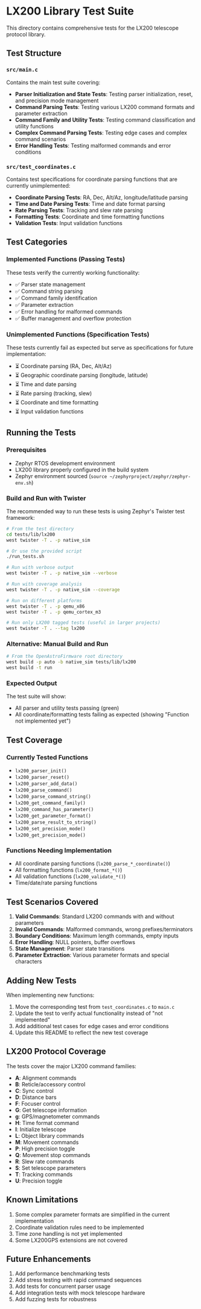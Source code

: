 # LX200 Library Test Suite

This directory contains comprehensive tests for the LX200 telescope protocol library.

## Test Structure

### `src/main.c`
Contains the main test suite covering:

- **Parser Initialization and State Tests**: Testing parser initialization, reset, and precision mode management
- **Command Parsing Tests**: Testing various LX200 command formats and parameter extraction
- **Command Family and Utility Tests**: Testing command classification and utility functions
- **Complex Command Parsing Tests**: Testing edge cases and complex command scenarios
- **Error Handling Tests**: Testing malformed commands and error conditions

### `src/test_coordinates.c`
Contains test specifications for coordinate parsing functions that are currently unimplemented:

- **Coordinate Parsing Tests**: RA, Dec, Alt/Az, longitude/latitude parsing
- **Time and Date Parsing Tests**: Time and date format parsing
- **Rate Parsing Tests**: Tracking and slew rate parsing
- **Formatting Tests**: Coordinate and time formatting functions
- **Validation Tests**: Input validation functions

## Test Categories

### Implemented Functions (Passing Tests)
These tests verify the currently working functionality:

- ✅ Parser state management
- ✅ Command string parsing
- ✅ Command family identification
- ✅ Parameter extraction
- ✅ Error handling for malformed commands
- ✅ Buffer management and overflow protection

### Unimplemented Functions (Specification Tests)
These tests currently fail as expected but serve as specifications for future implementation:

- ⏳ Coordinate parsing (RA, Dec, Alt/Az)
- ⏳ Geographic coordinate parsing (longitude, latitude)
- ⏳ Time and date parsing
- ⏳ Rate parsing (tracking, slew)
- ⏳ Coordinate and time formatting
- ⏳ Input validation functions

## Running the Tests

### Prerequisites
- Zephyr RTOS development environment
- LX200 library properly configured in the build system
- Zephyr environment sourced (`source ~/zephyrproject/zephyr/zephyr-env.sh`)

### Build and Run with Twister

The recommended way to run these tests is using Zephyr's Twister test framework:

```bash
# From the test directory
cd tests/lib/lx200
west twister -T . -p native_sim

# Or use the provided script
./run_tests.sh

# Run with verbose output
west twister -T . -p native_sim --verbose

# Run with coverage analysis
west twister -T . -p native_sim --coverage

# Run on different platforms
west twister -T . -p qemu_x86
west twister -T . -p qemu_cortex_m3

# Run only LX200 tagged tests (useful in larger projects)
west twister -T . --tag lx200
```

### Alternative: Manual Build and Run
```bash
# From the OpenAstroFirmware root directory
west build -p auto -b native_sim tests/lib/lx200
west build -t run
```

### Expected Output
The test suite will show:
- All parser and utility tests passing (green)
- All coordinate/formatting tests failing as expected (showing "Function not implemented yet")

## Test Coverage

### Currently Tested Functions
- `lx200_parser_init()`
- `lx200_parser_reset()`
- `lx200_parser_add_data()`
- `lx200_parse_command()`
- `lx200_parse_command_string()`
- `lx200_get_command_family()`
- `lx200_command_has_parameter()`
- `lx200_get_parameter_format()`
- `lx200_parse_result_to_string()`
- `lx200_set_precision_mode()`
- `lx200_get_precision_mode()`

### Functions Needing Implementation
- All coordinate parsing functions (`lx200_parse_*_coordinate()`)
- All formatting functions (`lx200_format_*()`)
- All validation functions (`lx200_validate_*()`)
- Time/date/rate parsing functions

## Test Scenarios Covered

1. **Valid Commands**: Standard LX200 commands with and without parameters
2. **Invalid Commands**: Malformed commands, wrong prefixes/terminators
3. **Boundary Conditions**: Maximum length commands, empty inputs
4. **Error Handling**: NULL pointers, buffer overflows
5. **State Management**: Parser state transitions
6. **Parameter Extraction**: Various parameter formats and special characters

## Adding New Tests

When implementing new functions:

1. Move the corresponding test from `test_coordinates.c` to `main.c`
2. Update the test to verify actual functionality instead of "not implemented"
3. Add additional test cases for edge cases and error conditions
4. Update this README to reflect the new test coverage

## LX200 Protocol Coverage

The tests cover the major LX200 command families:

- **A**: Alignment commands
- **B**: Reticle/accessory control
- **C**: Sync control
- **D**: Distance bars
- **F**: Focuser control
- **G**: Get telescope information
- **g**: GPS/magnetometer commands
- **H**: Time format command
- **I**: Initialize telescope
- **L**: Object library commands
- **M**: Movement commands
- **P**: High precision toggle
- **Q**: Movement stop commands
- **R**: Slew rate commands
- **S**: Set telescope parameters
- **T**: Tracking commands
- **U**: Precision toggle

## Known Limitations

1. Some complex parameter formats are simplified in the current implementation
2. Coordinate validation rules need to be implemented
3. Time zone handling is not yet implemented
4. Some LX200GPS extensions are not covered

## Future Enhancements

1. Add performance benchmarking tests
2. Add stress testing with rapid command sequences
3. Add tests for concurrent parser usage
4. Add integration tests with mock telescope hardware
5. Add fuzzing tests for robustness
